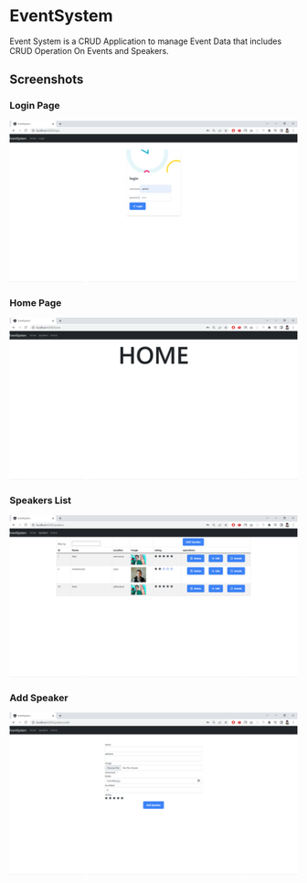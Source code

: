# EventSystem

Event System is a CRUD Application to manage Event Data that includes CRUD Operation On Events and Speakers.


## Screenshots
### Login Page
![login](https://github.com/a342z/Events-System/blob/master/SCREENSHOTS/login.png)

### Home Page
![Home](https://github.com/a342z/Events-System/blob/master/SCREENSHOTS/Home.png)

### Speakers List
![Speakers](https://github.com/a342z/Events-System/blob/master/SCREENSHOTS/Speakers-list.png)

### Add Speaker
![Add Speaker](https://github.com/a342z/Events-System/blob/master/SCREENSHOTS/Speaker-Add.png)
